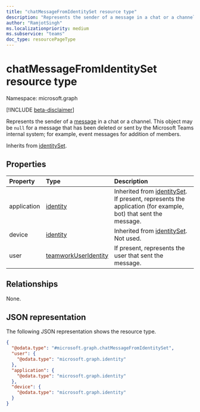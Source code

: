 ```yaml
---
title: "chatMessageFromIdentitySet resource type"
description: "Represents the sender of a message in a chat or a channel."
author: "RamjotSingh"
ms.localizationpriority: medium
ms.subservice: "teams"
doc_type: resourcePageType
---
```


# chatMessageFromIdentitySet resource type

Namespace: microsoft.graph

[!INCLUDE [beta-disclaimer](../../includes/beta-disclaimer.md)]

Represents the sender of a [message](../resources/chatmessage.md) in a chat or a channel. This object may be `null` for a message that has been deleted or sent by the Microsoft Teams internal system; for example, event messages for addition of members.


Inherits from [identitySet](../resources/identityset.md).

## Properties
|Property|Type|Description|
|:---|:---|:---|
|application|[identity](../resources/identity.md)|Inherited from [identitySet](../resources/identityset.md). If present, represents the application (for example, bot) that sent the message.|
|device|[identity](../resources/identity.md)|Inherited from [identitySet](../resources/identityset.md). Not used.|
|user|[teamworkUserIdentity](../resources/teamworkUserIdentity.md)|If present, represents the user that sent the message.|

## Relationships
None.

## JSON representation
The following JSON representation shows the resource type.
<!-- {
  "blockType": "resource",
  "@odata.type": "microsoft.graph.chatMessageFromIdentitySet"
}
-->
``` json
{
  "@odata.type": "#microsoft.graph.chatMessageFromIdentitySet",
  "user": {
    "@odata.type": "microsoft.graph.identity"
  },
  "application": {
    "@odata.type": "microsoft.graph.identity"
  },
  "device": {
    "@odata.type": "microsoft.graph.identity"
  }
}
```

